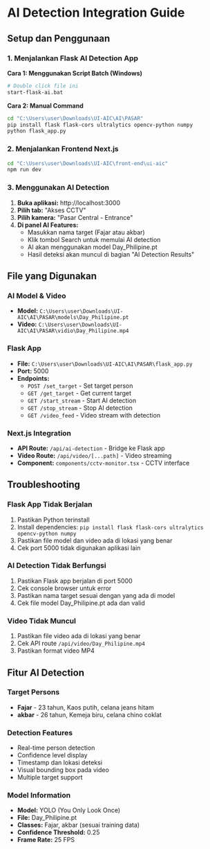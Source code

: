 # AI Detection Integration Guide

## Setup dan Penggunaan

### 1. Menjalankan Flask AI Detection App

**Cara 1: Menggunakan Script Batch (Windows)**
```bash
# Double click file ini
start-flask-ai.bat
```

**Cara 2: Manual Command**
```bash
cd "C:\Users\user\Downloads\UI-AIC\AI\PASAR"
pip install flask flask-cors ultralytics opencv-python numpy
python flask_app.py
```

### 2. Menjalankan Frontend Next.js
```bash
cd "C:\Users\user\Downloads\UI-AIC\front-end\ui-aic"
npm run dev
```

### 3. Menggunakan AI Detection

1. **Buka aplikasi:** http://localhost:3000
2. **Pilih tab:** "Akses CCTV"
3. **Pilih kamera:** "Pasar Central - Entrance"
4. **Di panel AI Features:**
   - Masukkan nama target (Fajar atau akbar)
   - Klik tombol Search untuk memulai AI detection
   - AI akan menggunakan model Day_Philipine.pt
   - Hasil deteksi akan muncul di bagian "AI Detection Results"

## File yang Digunakan

### AI Model & Video
- **Model:** `C:\Users\user\Downloads\UI-AIC\AI\PASAR\models\Day_Philipine.pt`
- **Video:** `C:\Users\user\Downloads\UI-AIC\AI\PASAR\vidio\Day_Philipine.mp4`

### Flask App
- **File:** `C:\Users\user\Downloads\UI-AIC\AI\PASAR\flask_app.py`
- **Port:** 5000
- **Endpoints:**
  - `POST /set_target` - Set target person
  - `GET /get_target` - Get current target
  - `GET /start_stream` - Start AI detection
  - `GET /stop_stream` - Stop AI detection
  - `GET /video_feed` - Video stream with detection

### Next.js Integration
- **API Route:** `/api/ai-detection` - Bridge ke Flask app
- **Video Route:** `/api/video/[...path]` - Video streaming
- **Component:** `components/cctv-monitor.tsx` - CCTV interface

## Troubleshooting

### Flask App Tidak Berjalan
1. Pastikan Python terinstall
2. Install dependencies: `pip install flask flask-cors ultralytics opencv-python numpy`
3. Pastikan file model dan video ada di lokasi yang benar
4. Cek port 5000 tidak digunakan aplikasi lain

### AI Detection Tidak Berfungsi
1. Pastikan Flask app berjalan di port 5000
2. Cek console browser untuk error
3. Pastikan nama target sesuai dengan yang ada di model
4. Cek file model Day_Philipine.pt ada dan valid

### Video Tidak Muncul
1. Pastikan file video ada di lokasi yang benar
2. Cek API route `/api/video/Day_Philipine.mp4`
3. Pastikan format video MP4

## Fitur AI Detection

### Target Persons
- **Fajar** - 23 tahun, Kaos putih, celana jeans hitam
- **akbar** - 26 tahun, Kemeja biru, celana chino coklat

### Detection Features
- Real-time person detection
- Confidence level display
- Timestamp dan lokasi deteksi
- Visual bounding box pada video
- Multiple target support

### Model Information
- **Model:** YOLO (You Only Look Once)
- **File:** Day_Philipine.pt
- **Classes:** Fajar, akbar (sesuai training data)
- **Confidence Threshold:** 0.25
- **Frame Rate:** 25 FPS



